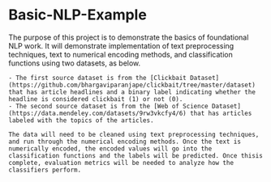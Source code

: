 # Basic-NLP-Example
The purpose of this project is to demonstrate the basics of foundational NLP work. It will demonstrate implementation of text preprocessing techniques, text to numerical encoding methods, and classification functions using two datasets, as below.

    - The first source dataset is from the [Clickbait Dataset](https://github.com/bhargaviparanjape/clickbait/tree/master/dataset) that has article headlines and a binary label indicating whether the headline is considered clickbait (1) or not (0).
    - The second source dataset is from the [Web of Science Dataset](https://data.mendeley.com/datasets/9rw3vkcfy4/6) that has articles labeled with the topics of the articles.
    
    The data will need to be cleaned using text preprocessing techniques, and run through the numerical encoding methods. Once the text is numerically encoded, the encoded values will go into the classification functions and the labels will be predicted. Once thisis complete, evaluation metrics will be needed to analyze how the classifiers perform.